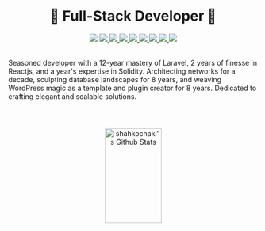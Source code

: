 <h1 align="center">🔶 Full-Stack Developer 🔶</h1>
<div align="center">
 <img src="https://komarev.com/ghpvc/?username=shahkochaki&style=flat-square&color=green" />
  <a href="https://shahkochaki.ir">
    <img src="https://img.shields.io/badge/shahkochaki-orange?logo=website&logoColor=white" />
  </a>
  <a href="https://linkedin.com/in/shahkochaki">
    <img src="https://img.shields.io/badge/LinkedIn-blue?logo=linkedin&logoColor=white" />
  </a>
  <a href="https://github.com/shahkochaki">
    <img src="https://img.shields.io/badge/github-black?logo=github&logoColor=white" />
  </a>
  <a href="mailto:ali.shahkochaki7@gmail.com">
    <img src="https://img.shields.io/badge/gmail-red?logo=gmail&logoColor=white" />
  </a>
  <a href="https://instagram.com/mrshahkochaki">
    <img src="https://img.shields.io/badge/instagram-purple?logo=instagram&logoColor=white" />
  </a>
  <a href="https://twitter.com/alishahkochaki">
    <img src="https://img.shields.io/badge/x-black?logo=x&logoColor=white" />
  </a>
  <a href="https://t.me/shahkochaki">
    <img src="https://img.shields.io/badge/telegram-blue?logo=telegram&logoColor=white" />
  </a>
  <a href="https://facebook.com/ali.shahkochaki">
    <img src="https://img.shields.io/badge/facebook-blue?logo=facebook&logoColor=white" />
  </a>
</div>
</br>
<p align="left"> Seasoned developer with a 12-year mastery of Laravel, 2 years of finesse in Reactjs, and a year's expertise in Solidity. Architecting networks for a decade, sculpting database landscapes for 8 years, and weaving WordPress magic as a template and plugin creator for 8 years. Dedicated to crafting elegant and scalable solutions. </p>
<h1></h1>
<div align="center">
  <br/>
    <a href="https://github.com/shahkochaki"><img alt="shahkochaki's Github Stats" src="https://denvercoder1-github-readme-stats.vercel.app/api?username=shahkochaki&show_icons=true&count_private=true&theme=react&border_color=7F3FBF&bg_color=0D1117&title_color=F85D7F&icon_color=F8D866" height="192px" width="47.5%"/></a>
</div>

